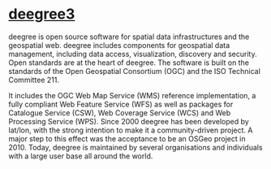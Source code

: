 [deegree3](http://www.deegree.org)
=================================

deegree is open source software for spatial data infrastructures and the geospatial web. deegree includes components for geospatial data management, including data access, visualization, discovery and security. Open standards are at the heart of deegree. The software is built on the standards of the Open Geospatial Consortium (OGC) and the ISO Technical Committee 211.

It includes the OGC Web Map Service (WMS) reference implementation, a fully compliant Web Feature Service (WFS) as well as packages for Catalogue Service (CSW), Web Coverage Service (WCS) and Web Processing Service (WPS). Since 2000 deegree has been developed by lat/lon, with the strong intention to make it a community-driven project. A major step to this effect was the acceptance to be an OSGeo project in 2010. Today, deegree is maintained by several organisations and individuals with a large user base all around the world.
